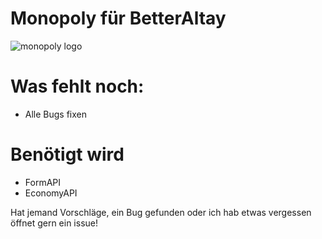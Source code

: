 # Monopoly für BetterAltay
![monopoly logo](https://user-images.githubusercontent.com/67799203/170809738-2b66a4d2-cc87-4fa5-9340-6a782f4f544d.png)




# Was fehlt noch:

- Alle Bugs fixen

# Benötigt wird

- FormAPI
- EconomyAPI

Hat jemand Vorschläge, ein Bug gefunden oder ich hab etwas vergessen öffnet gern ein issue!
